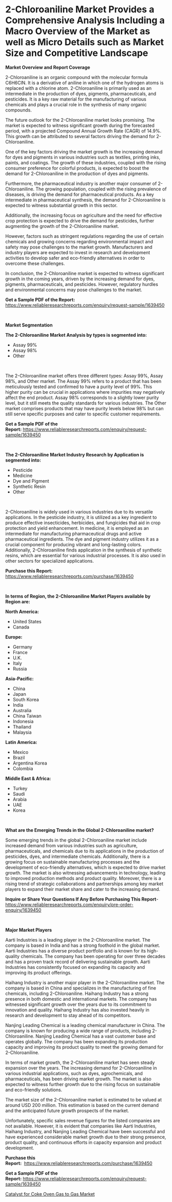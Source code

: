 <p><h1>2-Chloroaniline Market Provides a Comprehensive Analysis Including a Macro Overview of the Market as well as Micro Details such as Market Size and Competitive Landscape</h1></p><p><strong>Market Overview and Report Coverage</strong></p>
<p><p>2-Chloroaniline is an organic compound with the molecular formula C6H6ClN. It is a derivative of aniline in which one of the hydrogen atoms is replaced with a chlorine atom. 2-Chloroaniline is primarily used as an intermediate in the production of dyes, pigments, pharmaceuticals, and pesticides. It is a key raw material for the manufacturing of various chemicals and plays a crucial role in the synthesis of many organic compounds.</p><p>The future outlook for the 2-Chloroaniline market looks promising. The market is expected to witness significant growth during the forecasted period, with a projected Compound Annual Growth Rate (CAGR) of 14.9%. This growth can be attributed to several factors driving the demand for 2-Chloroaniline.</p><p>One of the key factors driving the market growth is the increasing demand for dyes and pigments in various industries such as textiles, printing inks, paints, and coatings. The growth of these industries, coupled with the rising consumer preference for colorful products, is expected to boost the demand for 2-Chloroaniline in the production of dyes and pigments.</p><p>Furthermore, the pharmaceutical industry is another major consumer of 2-Chloroaniline. The growing population, coupled with the rising prevalence of diseases, is driving the demand for pharmaceutical products. As a key intermediate in pharmaceutical synthesis, the demand for 2-Chloroaniline is expected to witness substantial growth in this sector.</p><p>Additionally, the increasing focus on agriculture and the need for effective crop protection is expected to drive the demand for pesticides, further augmenting the growth of the 2-Chloroaniline market.</p><p>However, factors such as stringent regulations regarding the use of certain chemicals and growing concerns regarding environmental impact and safety may pose challenges to the market growth. Manufacturers and industry players are expected to invest in research and development activities to develop safer and eco-friendly alternatives in order to overcome these challenges.</p><p>In conclusion, the 2-Chloroaniline market is expected to witness significant growth in the coming years, driven by the increasing demand for dyes, pigments, pharmaceuticals, and pesticides. However, regulatory hurdles and environmental concerns may pose challenges to the market.</p></p>
<p><strong>Get a Sample PDF of the Report:</strong> <a href="https://www.reliableresearchreports.com/enquiry/request-sample/1639450">https://www.reliableresearchreports.com/enquiry/request-sample/1639450</a></p>
<p>&nbsp;</p>
<p><strong>Market Segmentation</strong></p>
<p><strong>The 2-Chloroaniline Market Analysis by types is segmented into:</strong></p>
<p><ul><li>Assay 99%</li><li>Assay 98%</li><li>Other</li></ul></p>
<p>&nbsp;</p>
<p><p>The 2-Chloroaniline market offers three different types: Assay 99%, Assay 98%, and Other market. The Assay 99% refers to a product that has been meticulously tested and confirmed to have a purity level of 99%. This higher purity can be crucial in applications where impurities may negatively affect the end product. Assay 98% corresponds to a slightly lower purity level, but it still meets the quality standards for various industries. The Other market comprises products that may have purity levels below 98% but can still serve specific purposes and cater to specific customer requirements.</p></p>
<p><strong>Get a Sample PDF of the Report:</strong>&nbsp;<a href="https://www.reliableresearchreports.com/enquiry/request-sample/1639450">https://www.reliableresearchreports.com/enquiry/request-sample/1639450</a></p>
<p>&nbsp;</p>
<p><strong>The 2-Chloroaniline Market Industry Research by Application is segmented into:</strong></p>
<p><ul><li>Pesticide</li><li>Medicine</li><li>Dye and Pigment</li><li>Synthetic Resin</li><li>Other</li></ul></p>
<p>&nbsp;</p>
<p><p>2-Chloroaniline is widely used in various industries due to its versatile applications. In the pesticide industry, it is utilized as a key ingredient to produce effective insecticides, herbicides, and fungicides that aid in crop protection and yield enhancement. In medicine, it is employed as an intermediate for manufacturing pharmaceutical drugs and active pharmaceutical ingredients. The dye and pigment industry utilizes it as a crucial component for producing vibrant and long-lasting colors. Additionally, 2-Chloroaniline finds application in the synthesis of synthetic resins, which are essential for various industrial processes. It is also used in other sectors for specialized applications.</p></p>
<p><strong>Purchase this Report:</strong>&nbsp; <a href="https://www.reliableresearchreports.com/purchase/1639450">https://www.reliableresearchreports.com/purchase/1639450</a></p>
<p>&nbsp;</p>
<p><strong>In terms of Region, the 2-Chloroaniline Market Players available by Region are:</strong></p>
<p>
    <p> <strong> North America: </strong>
        <ul>
            <li>United States</li>
            <li>Canada</li>
        </ul>
        </p> 
    <p> <strong> Europe: </strong>
        <ul>
            <li>Germany</li>
            <li>France</li>
            <li>U.K.</li>
            <li>Italy</li>
            <li>Russia</li>
        </ul>
        </p> 
    <p> <strong> Asia-Pacific: </strong>
        <ul>
            <li>China</li>
            <li>Japan</li>
            <li>South Korea</li>
            <li>India</li>
            <li>Australia</li>
            <li>China Taiwan</li>
            <li>Indonesia</li>
            <li>Thailand</li>
            <li>Malaysia</li>
        </ul>
        </p> 
    <p> <strong> Latin America: </strong>
        <ul>
            <li>Mexico</li>
            <li>Brazil</li>
            <li>Argentina Korea</li>
            <li>Colombia</li>
        </ul>
        </p> 
    <p> <strong> Middle East & Africa: </strong>
        <ul>
            <li>Turkey</li>
            <li>Saudi</li>
            <li>Arabia</li>
            <li>UAE</li>
            <li>Korea</li>
        </ul>
    </p>
    </p>
<p>&nbsp;</p>
<p><strong>What are the Emerging Trends in the Global 2-Chloroaniline market?</strong></p>
<p><p>Some emerging trends in the global 2-Chloroaniline market include increased demand from various industries such as agriculture, pharmaceuticals, and chemicals due to its applications in the production of pesticides, dyes, and intermediate chemicals. Additionally, there is a growing focus on sustainable manufacturing processes and the development of eco-friendly alternatives, which is expected to drive market growth. The market is also witnessing advancements in technology, leading to improved production methods and product quality. Moreover, there is a rising trend of strategic collaborations and partnerships among key market players to expand their market share and cater to the increasing demand.</p></p>
<p><strong>Inquire or Share Your Questions If Any Before Purchasing This Report</strong>- <a href="https://www.reliableresearchreports.com/enquiry/pre-order-enquiry/1639450">https://www.reliableresearchreports.com/enquiry/pre-order-enquiry/1639450</a></p>
<p>&nbsp;</p>
<p><strong>Major Market Players</strong></p>
<p><p>Aarti Industries is a leading player in the 2-Chloroaniline market. The company is based in India and has a strong foothold in the global market. Aarti Industries has a diverse product portfolio and is known for its high-quality chemicals. The company has been operating for over three decades and has a proven track record of delivering sustainable growth. Aarti Industries has consistently focused on expanding its capacity and improving its product offerings.</p><p>Haihang Industry is another major player in the 2-Chloroaniline market. The company is based in China and specializes in the manufacturing of fine chemicals, including 2-Chloroaniline. Haihang Industry has a strong presence in both domestic and international markets. The company has witnessed significant growth over the years due to its commitment to innovation and quality. Haihang Industry has also invested heavily in research and development to stay ahead of its competitors.</p><p>Nanjing Leading Chemical is a leading chemical manufacturer in China. The company is known for producing a wide range of products, including 2-Chloroaniline. Nanjing Leading Chemical has a vast customer base and operates globally. The company has been expanding its production capacity and improving its product quality to meet the growing demand for 2-Chloroaniline.</p><p>In terms of market growth, the 2-Chloroaniline market has seen steady expansion over the years. The increasing demand for 2-Chloroaniline in various industrial applications, such as dyes, agrochemicals, and pharmaceuticals, has been driving market growth. The market is also expected to witness further growth due to the rising focus on sustainable and eco-friendly solutions.</p><p>The market size of the 2-Chloroaniline market is estimated to be valued at around USD 200 million. This estimation is based on the current demand and the anticipated future growth prospects of the market.</p><p>Unfortunately, specific sales revenue figures for the listed companies are not available. However, it is evident that companies like Aarti Industries, Haihang Industry, and Nanjing Leading Chemical have been successful and have experienced considerable market growth due to their strong presence, product quality, and continuous efforts in capacity expansion and product development.</p></p>
<p><strong>Purchase this Report:</strong>&nbsp;&nbsp;<a href="https://www.reliableresearchreports.com/purchase/1639450">https://www.reliableresearchreports.com/purchase/1639450</a></p>
<p></p>
<p><strong>Get a Sample PDF of the Report:</strong>&nbsp;<a href="https://www.reliableresearchreports.com/enquiry/request-sample/1639450">https://www.reliableresearchreports.com/enquiry/request-sample/1639450</a></p>
<p><p><a href="https://github.com/RoccoManning/Market-Research-Report-List-2/blob/main/catalyst-for-coke-oven-gas-to-gas-market.md">Catalyst for Coke Oven Gas to Gas Market</a></p></p>